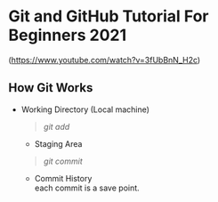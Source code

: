 # Git and GitHub Tutorial For Beginners 2021
(https://www.youtube.com/watch?v=3fUbBnN_H2c)

## How Git Works

* Working Directory (Local machine)  
  > _git add_ 
  * Staging Area  
  > _git commit_
  * Commit History  
  each commit is a save point.  
